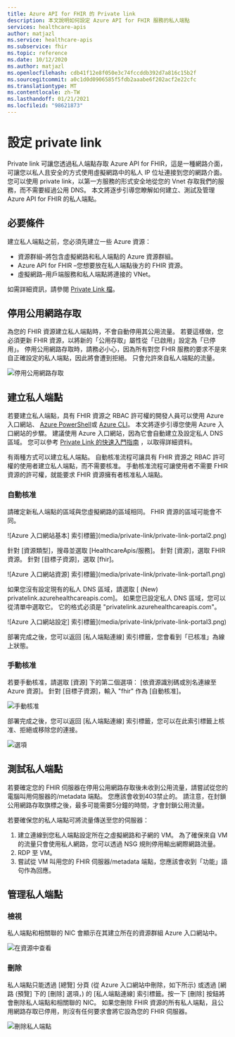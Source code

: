 ```yaml
---
title: Azure API for FHIR 的 Private link
description: 本文說明如何設定 Azure API for FHIR 服務的私人端點
services: healthcare-apis
author: matjazl
ms.service: healthcare-apis
ms.subservice: fhir
ms.topic: reference
ms.date: 10/12/2020
ms.author: matjazl
ms.openlocfilehash: cdb41f12e8f050e3c74fccddb392d7a816c15b2f
ms.sourcegitcommit: a0c1d0d0906585f5fdb2aaabe6f202acf2e22cfc
ms.translationtype: MT
ms.contentlocale: zh-TW
ms.lasthandoff: 01/21/2021
ms.locfileid: "98621873"
---
```

# <a name="configure-private-link"></a>設定 private link

Private link 可讓您透過私人端點存取 Azure API for FHIR，這是一種網路介面，可讓您以私人且安全的方式使用虛擬網路中的私人 IP 位址連接到您的網路介面。 您可以使用 private link，以第一方服務的形式安全地從您的 Vnet 存取我們的服務，而不需要經過公用 DNS。 本文將逐步引導您瞭解如何建立、測試及管理 Azure API for FHIR 的私人端點。

## <a name="prerequisites"></a>必要條件

建立私人端點之前，您必須先建立一些 Azure 資源：

- 資源群組–將包含虛擬網路和私人端點的 Azure 資源群組。
- Azure API for FHIR –您想要放在私人端點後方的 FHIR 資源。
- 虛擬網路–用戶端服務和私人端點將連接的 VNet。

如需詳細資訊，請參閱 [Private Link 檔](../private-link/index.yml)。

## <a name="disable-public-network-access"></a>停用公用網路存取

為您的 FHIR 資源建立私人端點時，不會自動停用其公用流量。 若要這樣做，您必須更新 FHIR 資源，以將新的「公用存取」屬性從「已啟用」設定為「已停用」。 停用公用網路存取時，請務必小心，因為所有對您 FHIR 服務的要求不是來自正確設定的私人端點，因此將會遭到拒絕。 只會允許來自私人端點的流量。

![停用公用網路存取](media/private-link/private-link-disable.png)

## <a name="create-private-endpoint"></a>建立私人端點

若要建立私人端點，具有 FHIR 資源之 RBAC 許可權的開發人員可以使用 Azure 入口網站、 [Azure PowerShell](../private-link/create-private-endpoint-powershell.md)或 [Azure CLI](../private-link/create-private-endpoint-cli.md)。 本文將逐步引導您使用 Azure 入口網站的步驟。 建議使用 Azure 入口網站，因為它會自動建立及設定私人 DNS 區域。 您可以參考 [Private Link 的快速入門指南](../private-link/create-private-endpoint-portal.md) ，以取得詳細資料。

有兩種方式可以建立私人端點。 自動核准流程可讓具有 FHIR 資源之 RBAC 許可權的使用者建立私人端點，而不需要核准。 手動核准流程可讓使用者不需要 FHIR 資源的許可權，就能要求 FHIR 資源擁有者核准私人端點。

### <a name="auto-approval"></a>自動核准

請確定新私人端點的區域與您虛擬網路的區域相同。 FHIR 資源的區域可能會不同。

![Azure 入口網站基本] 索引標籤](media/private-link/private-link-portal2.png)

針對 [資源類型]，搜尋並選取 [HealthcareApis/服務]。 針對 [資源]，選取 FHIR 資源。 針對 [目標子資源]，選取 [fhir]。

![Azure 入口網站資源] 索引標籤](media/private-link/private-link-portal1.png)

如果您沒有設定現有的私人 DNS 區域，請選取 [ (New) privatelink.azurehealthcareapis.com]。 如果您已設定私人 DNS 區域，您可以從清單中選取它。 它的格式必須是 "privatelink.azurehealthcareapis.com"。

![Azure 入口網站設定] 索引標籤](media/private-link/private-link-portal3.png)

部署完成之後，您可以返回 [私人端點連線] 索引標籤，您會看到「已核准」為線上狀態。

### <a name="manual-approval"></a>手動核准

若要手動核准，請選取 [資源] 下的第二個選項： [依資源識別碼或別名連線至 Azure 資源]。 針對 [目標子資源]，輸入 "fhir" 作為 [自動核准]。

![手動核准](media/private-link/private-link-manual.png)

部署完成之後，您可以返回 [私人端點連線] 索引標籤，您可以在此索引標籤上核准、拒絕或移除您的連接。

![選項](media/private-link/private-link-options.png)

## <a name="test-private-endpoint"></a>測試私人端點

若要確定您的 FHIR 伺服器在停用公用網路存取後未收到公用流量，請嘗試從您的電腦叫用伺服器的/metadata 端點。 您應該會收到403禁止的。 請注意，在封鎖公用網路存取旗標之後，最多可能需要5分鐘的時間，才會封鎖公用流量。

若要確保您的私人端點可將流量傳送至您的伺服器：

1. 建立連線到您私人端點設定所在之虛擬網路和子網的 VM。 為了確保來自 VM 的流量只會使用私人網路，您可以透過 NSG 規則停用輸出網際網路流量。
2. RDP 至 VM。
3. 嘗試從 VM 叫用您的 FHIR 伺服器/metadata 端點，您應該會收到「功能」語句作為回應。

## <a name="manage-private-endpoint"></a>管理私人端點

### <a name="view"></a>檢視

私人端點和相關聯的 NIC 會顯示在其建立所在的資源群組 Azure 入口網站中。

![在資源中查看](media/private-link/private-link-view.png)

### <a name="delete"></a>刪除

私人端點只能透過 [總覽] 分頁 (從 Azure 入口網站中刪除，如下所示) 或透過 [網路 (預覽] 下的 [刪除] 選項，) 的 [私人端點連線] 索引標籤。按一下 [刪除] 按鈕將會刪除私人端點和相關聯的 NIC。 如果您刪除 FHIR 資源的所有私人端點，且公用網路存取已停用，則沒有任何要求會將它設為您的 FHIR 伺服器。

![刪除私人端點](media/private-link/private-link-delete.png)
